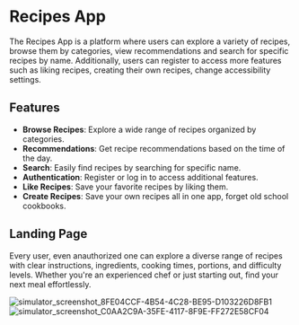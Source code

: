 # Recipes App

The Recipes App is a platform where users can explore a variety of recipes, browse them by categories, view recommendations and search for specific recipes by name.
Additionally, users can register to access more features such as liking recipes, creating their own recipes, change accessibility settings.

## Features

- **Browse Recipes**: Explore a wide range of recipes organized by categories.
- **Recommendations**: Get recipe recommendations based on the time of the day.
- **Search**: Easily find recipes by searching for specific name.
- **Authentication**: Register or log in to access additional features.
- **Like Recipes**: Save your favorite recipes by liking them.
- **Create Recipes**: Save your own recipes all in one app, forget old school cookbooks.

## Landing Page

Every user, even anauthorized one can explore a diverse range of recipes with clear instructions, ingredients, cooking times, portions, and difficulty levels. Whether you're an experienced chef or just starting out, find your next meal effortlessly.

![simulator_screenshot_8FE04CCF-4B54-4C28-BE95-D103226D8FB1](https://github.com/SesiliTs/Recipes_App/assets/84725667/0fbb5b09-9fdd-4239-a17c-074a2a664e45)
![simulator_screenshot_C0AA2C9A-35FE-4117-8F9E-FF272E58CF04](https://github.com/SesiliTs/Recipes_App/assets/84725667/3e1b75da-f56f-4210-9b15-2becdfc003e2)
